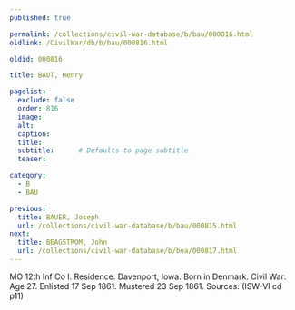 ```yaml
---
published: true

permalink: /collections/civil-war-database/b/bau/000816.html
oldlink: /CivilWar/db/b/bau/000816.html

oldid: 000816

title: BAUT, Henry

pagelist:
  exclude: false
  order: 816
  image: 
  alt:
  caption:
  title:
  subtitle:      # Defaults to page subtitle
  teaser:

category: 
  - B 
  - BAU

previous:
  title: BAUER, Joseph
  url: /collections/civil-war-database/b/bau/000815.html  
next:
  title: BEAGSTROM, John
  url: /collections/civil-war-database/b/bea/000817.html   
---
```

MO 12th Inf Co I. Residence: Davenport, Iowa. Born in Denmark. Civil War: Age 27. Enlisted 17 Sep 1861. Mustered 23 Sep 1861. Sources: (ISW-VI cd p11)